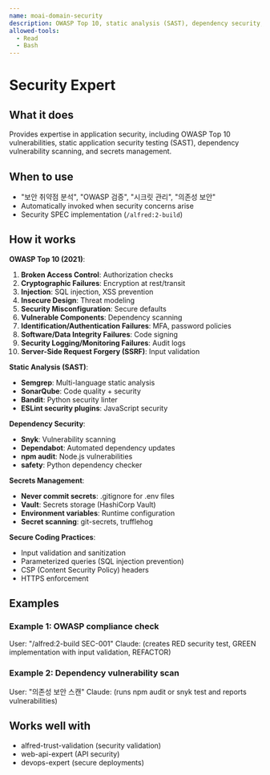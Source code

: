```yaml
---
name: moai-domain-security
description: OWASP Top 10, static analysis (SAST), dependency security, and secrets management
allowed-tools:
  - Read
  - Bash
---
```


# Security Expert

## What it does

Provides expertise in application security, including OWASP Top 10 vulnerabilities, static application security testing (SAST), dependency vulnerability scanning, and secrets management.

## When to use

- "보안 취약점 분석", "OWASP 검증", "시크릿 관리", "의존성 보안"
- Automatically invoked when security concerns arise
- Security SPEC implementation (`/alfred:2-build`)

## How it works

**OWASP Top 10 (2021)**:
1. **Broken Access Control**: Authorization checks
2. **Cryptographic Failures**: Encryption at rest/transit
3. **Injection**: SQL injection, XSS prevention
4. **Insecure Design**: Threat modeling
5. **Security Misconfiguration**: Secure defaults
6. **Vulnerable Components**: Dependency scanning
7. **Identification/Authentication Failures**: MFA, password policies
8. **Software/Data Integrity Failures**: Code signing
9. **Security Logging/Monitoring Failures**: Audit logs
10. **Server-Side Request Forgery (SSRF)**: Input validation

**Static Analysis (SAST)**:
- **Semgrep**: Multi-language static analysis
- **SonarQube**: Code quality + security
- **Bandit**: Python security linter
- **ESLint security plugins**: JavaScript security

**Dependency Security**:
- **Snyk**: Vulnerability scanning
- **Dependabot**: Automated dependency updates
- **npm audit**: Node.js vulnerabilities
- **safety**: Python dependency checker

**Secrets Management**:
- **Never commit secrets**: .gitignore for .env files
- **Vault**: Secrets storage (HashiCorp Vault)
- **Environment variables**: Runtime configuration
- **Secret scanning**: git-secrets, trufflehog

**Secure Coding Practices**:
- Input validation and sanitization
- Parameterized queries (SQL injection prevention)
- CSP (Content Security Policy) headers
- HTTPS enforcement

## Examples

### Example 1: OWASP compliance check
User: "/alfred:2-build SEC-001"
Claude: (creates RED security test, GREEN implementation with input validation, REFACTOR)

### Example 2: Dependency vulnerability scan
User: "의존성 보안 스캔"
Claude: (runs npm audit or snyk test and reports vulnerabilities)

## Works well with

- alfred-trust-validation (security validation)
- web-api-expert (API security)
- devops-expert (secure deployments)
